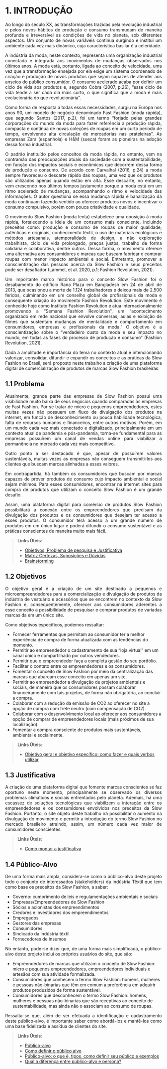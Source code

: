 # 1. INTRODUÇÃO

<p align="justify">Ao longo do século XX, as transformações trazidas pela revolução industrial e pelos novos hábitos de produção e consumo transmudam de maneira profunda e irreversível as condições de vida no planeta, sob diferentes aspectos. Um conjunto de novas variáveis continua surgindo e institui um ambiente cada vez mais dinâmico, cuja característica basilar é a celeridade.</p>

<p align="justify">A indústria da moda, neste contexto, representa uma organização industrial conectada e integrada aos movimentos de mudanças observados nos últimos anos. A moda está, portanto, ligada ao conceito de velocidade, uma vez que a transformação ensejada por ela exige um sistema coordenado de criação e produção de novos produtos que sejam capazes de atender aos anseios do público consumidor. O consumo acelerado acaba por definir um ciclo de vida aos produtos e, segundo Cobra (2007, p.26), “esse ciclo de vida tende a ser cada dia mais curto, o que significa que a moda é mais evolucionária do que revolucionária”.</p>

<p align="justify">Como forma de resposta a todas essas necessidades, surgiu na Europa nos anos 90, um modelo de negócio denominado Fast Fashion (moda rápida), que segundo Santos (2017, p.2), foi um termo “forjado pelas grandes corporações do mundo da moda para fazer referência à produção rápida, compacta e contínua de novas coleções de roupas em um curto período de tempo, envolvendo alta circulação de mercadorias nas prateleiras”. As empresas Zara (espanhola) e H&M (sueca) foram as pioneiras na adoção dessa forma industrial.</p>

<p align="justify">O padrão instituído pelos conceitos da moda rápida, no entanto, vem na contramão das preocupações atuais da sociedade com a sustentabilidade, em função dos impactos sociais e econômicos que decorrem dessa forma de produção e consumo. De acordo com Carvalhal (2016, p.24) a moda sempre favoreceu o descarte rápido das roupas, uma vez que os produtos são utilizados apenas quando estão em alta. Esse descarte, no entanto, vem crescendo nos últimos tempos justamente porque a moda está em um ritmo acelerado de mudanças, acompanhando o ritmo e velocidade das informações. O autor questiona se essa mudança rápida e banalização da moda continuam fazendo sentido ao oferecer produtos novos e incentivar o consumo compulsivo, porém com pouca criatividade e qualidade.</p>

<p align="justify">O movimento Slow Fashion (moda lenta) estabelece uma oposição à moda rápida, fortalecendo a ideia de um consumo mais consciente, incluindo preceitos como: produção e consumo de roupas de maior qualidade, autênticas e originais, conhecimento têxtil, o uso de materiais ecológicos e métodos artesanais, atemporalidade de design, a não exploração trabalhista, ciclo de vida prolongado, preços justos, trabalho de forma solidária e colaborativa, dentre outros. Dessa forma, o movimento oferece uma alternativa aos consumidores e marcas que buscam fabricar e comprar roupas com menor impacto ambiental e social. Entretanto, promover a conscientização das pessoas acerca da Slow Fashion e seus preceitos pode ser desafiador (Lammel, et al. 2020, p.1; Fashion Revolution, 2021).</p>

<p align="justify">Um importante marco histórico para o conceito Slow Fashion foi o desabamento do edifício Rana Plaza em Bangladesh em 24 de abril de 2013, que ocasionou a morte de 1.124 trabalhadores e deixou mais de 2.500 feridos, culminando em um conselho global de profissionais da moda e consequente criação do movimento Fashion Revolution. Este movimento é conhecido hoje como Instituto Fashion Revolution e atua internacionalmente promovendo a “Semana Fashion Revolution", um “acontecimento organizado em rede nacional que envolve conversas, aulas e exibição de filmes que sustentam mudanças de mentalidade e comportamento em consumidores, empresas e profissionais da moda.” O objetivo é a conscientização sobre o “verdadeiro custo da moda e seu impacto no mundo, em todas as fases do processo de produção e consumo” (Fashion Revolution, 2021).</p>

<p align="justify">Dada a amplitude e importância do tema no contexto atual e intencionando valorizar, consolidar, difundir e expandir os conceitos e as práticas da Slow Fashion no Brasil, será proposto neste trabalho a criação de uma plataforma digital de comercialização de produtos de marcas Slow Fashion brasileiras.</p>

## 1.1 Problema

<p align="justify">Atualmente, grande parte das empresas de Slow Fashion possui uma visibilidade muito baixa de seus negócios quando comparadas às empresas de Fast Fashion. Por se tratar de micro e pequenos empreendedores, estes muitas vezes não possuem um fluxo de divulgação dos produtos na internet, em função de desconhecimento ou pouca habilidade tecnológica, falta de recursos humanos e financeiros, entre outros motivos. Porém, em um mundo cada vez mais conectado e digitalizado, principalmente em um contexto atual de pandemia e pós-pandemia, torna-se fundamental para as empresas possuírem um canal de vendas online para viabilizar a permanência no mercado cada vez mais competitivo.</p>

<p align="justify">Outro ponto a ser destacado é que, apesar de possuírem valores sustentáveis, muitas vezes as empresas não conseguem transmiti-los aos clientes que buscam marcas alinhadas a esses valores.</p>

<p align="justify">Em contrapartida, há também os consumidores que buscam por marcas capazes de prover produtos de consumo cujo impacto ambiental e social sejam mínimos. Para esses consumidores, encontrar na internet sites para compra de produtos que utilizam o conceito Slow Fashion é um grande desafio.</p>

<p align="justify">Assim, uma plataforma digital para comércio de produtos Slow Fashion possibilitará a conexão entre os empreendedores que precisam da divulgação dos produtos e os consumidores que desejam ter acesso a esses produtos. O consumidor terá acesso a um grande número de produtos em um único lugar e poderá difundir o consumo sustentável e as práticas conscientes de maneira muito mais fácil.</p>

> **Links Úteis**:
> - [Objetivos, Problema de pesquisa e Justificativa](https://medium.com/@versioparole/objetivos-problema-de-pesquisa-e-justificativa-c98c8233b9c3)
> - [Matriz Certezas, Suposições e Dúvidas](https://medium.com/educa%C3%A7%C3%A3o-fora-da-caixa/matriz-certezas-suposi%C3%A7%C3%B5es-e-d%C3%BAvidas-fa2263633655)
> - [Brainstorming](https://www.euax.com.br/2018/09/brainstorming/)

## 1.2 Objetivos

<p align="justify">O objetivo geral é a criação de um site destinado a pequenos e microempreendedores para a comercialização e divulgação de produtos da indústria de vestuário e acessórios que se encontrem no contexto da Slow Fashion e, consequentemente, oferecer aos consumidores aderentes a esse conceito a possibilidade de pesquisar e comprar produtos de variadas marcas da em um único site.</p>

Como objetivos específicos, podemos ressaltar:

* Fornecer ferramentas que permitam ao consumidor ter a melhor experiência de compra de forma atualizada com as tendências do momento.
* Permitir ao empreendedor o cadastramento de sua “loja virtual” em um canal único e compartilhado por outros vendedores.
* Permitir que o empreendedor faça a completa gestão do seu portfólio.
* Facilitar o contato entre os empreendedores e os consumidores.
* Fomentar o conceito de Slow Fashion por meio da centralização das marcas que abarcam esse conceito em apenas um site.
* Permitir ao empreendedor a divulgação de projetos ambientais e sociais, de maneira que os consumidores possam colaborar financeiramente com tais projetos, de forma não obrigatória, ao concluir a compra.
* Colaborar com a redução da emissão de CO2 ao oferecer no site a opção de compra com frete neutro (com compensação de CO2).
* Colaborar com o desenvolvimento local ao oferecer aos consumidores a opção de comprar de empreendedores locais (mais próximos de sua localização).
* Fomentar a compra consciente de produtos mais sustentáveis, ambiental e socialmente.
 
> **Links Úteis**:
> - [Objetivo geral e objetivo específico: como fazer e quais verbos utilizar](https://blog.mettzer.com/diferenca-entre-objetivo-geral-e-objetivo-especifico/)

## 1.3 Justificativa

<p align="justify">A criação de uma plataforma digital que fomente marcas conscientes se faz oportuno neste momento, principalmente se observado os diversos problemas climáticos e sociais enfrentados pelo planeta. Ademais, há uma escassez de soluções tecnológicas que viabilizem a interação entre os empreendedores e os consumidores envolvidos nos preceitos da Slow Fashion. Portanto, o site objeto deste trabalho irá possibilitar o aumento na divulgação do movimento e permitir a introdução do termo Slow Fashion no mercado brasileiro atraindo, assim, um número cada vez maior de consumidores conscientes.</p>

> **Links Úteis**:
> - [Como montar a justificativa](https://guiadamonografia.com.br/como-montar-justificativa-do-tcc/)

## 1.4 Público-Alvo

<p align="justify">De uma forma mais ampla, considera-se como o público-alvo deste projeto todo o conjunto de interessados (stakeholders) da indústria Têxtil que tem como base os preceitos da Slow Fashion, a saber:</p>

* Governo: cumprimento de leis e regulamentações ambientais e sociais
* Empresas/Empreendedores de Slow Fashion
* Sócios e acionistas dos empreendimentos
* Credores e investidores dos empreendimentos
* Empregados
* Gestores das empresas
* Consumidores
* Sindicado da indústria têxtil
* Fornecedores de insumos

<p align="justify">No entanto, pode-se dizer que, de uma forma mais simplificada, o público-alvo deste projeto inclui os próprios usuários do site, que são:</p>

* Empreendedores de marcas que utilizam o conceito de Slow Fashion: micro e pequenos empreendedores, empreendedores individuais e artesãos com sua atividade formalizada.
* Consumidores que conhecem o termo Slow Fashion: homens, mulheres e pessoas não-binarias que têm em comum a preferência em adquirir produtos produzidos de forma sustentável.
* Consumidores que desconhecem o termo Slow Fashion: homens, mulheres e pessoas não-binarias que são receptivas ao conceito de sustentabilidade, mas ainda não o associam ao consumo de roupas. 

<p align="justify">Ressalta-se que, além de ser efetuada a identificação e cadastramento deste público-alvo, é importante saber como abordá-los e mantê-los como uma base fidelizada e assídua de clientes do site.</p>

> **Links Úteis**:
> - [Público-alvo](https://blog.hotmart.com/pt-br/publico-alvo/)
> - [Como definir o público alvo](https://exame.com/pme/5-dicas-essenciais-para-definir-o-publico-alvo-do-seu-negocio/)
> - [Público-alvo: o que é, tipos, como definir seu público e exemplos](https://klickpages.com.br/blog/publico-alvo-o-que-e/)
> - [Qual a diferença entre público-alvo e persona?](https://rockcontent.com/blog/diferenca-publico-alvo-e-persona/)
